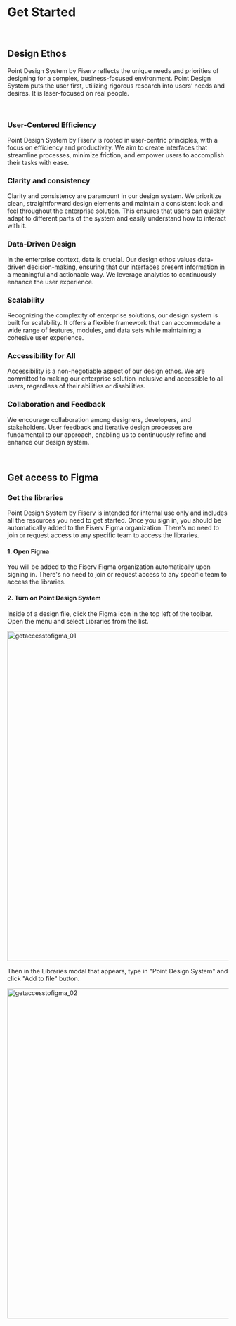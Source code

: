 # Get Started

</br>

## Design Ethos

Point Design System by Fiserv reflects the unique needs and priorities of designing for a complex, business-focused environment. Point Design System puts the user first, utilizing rigorous research into users’ needs and desires. It is laser-focused on real people.

</br>

### User-Centered Efficiency

Point Design System by Fiserv is rooted in user-centric principles, with a focus on efficiency and productivity. We aim to create interfaces that streamline processes, minimize friction, and empower users to accomplish their tasks with ease.

### Clarity and consistency

Clarity and consistency are paramount in our design system. We prioritize clean, straightforward design elements and maintain a consistent look and feel throughout the enterprise solution. This ensures that users can quickly adapt to different parts of the system and easily understand how to interact with it.

### Data-Driven Design

In the enterprise context, data is crucial. Our design ethos values data-driven decision-making, ensuring that our interfaces present information in a meaningful and actionable way. We leverage analytics to continuously enhance the user experience.

### Scalability

Recognizing the complexity of enterprise solutions, our design system is built for scalability. It offers a flexible framework that can accommodate a wide range of features, modules, and data sets while maintaining a cohesive user experience.

### Accessibility for All

Accessibility is a non-negotiable aspect of our design ethos. We are committed to making our enterprise solution inclusive and accessible to all users, regardless of their abilities or disabilities.

### Collaboration and Feedback

We encourage collaboration among designers, developers, and stakeholders. User feedback and iterative design processes are fundamental to our approach, enabling us to continuously refine and enhance our design system.

</br>

## Get access to Figma

### Get the libraries

Point Design System by Fiserv is intended for internal use only and includes all the resources you need to get started. Once you sign in, you should be automatically added to the Fiserv Figma organization. There's no need to join or request access to any specific team to access the libraries.

#### 1. Open Figma

You will be added to the Fiserv Figma organization automatically upon signing in. There's no need to join or request access to any specific team to access the libraries.

#### 2. Turn on Point Design System

Inside of a design file, click the Figma icon in the top left of the toolbar. Open the menu and select Libraries from the list.

<img src="../../assets/images/getaccesstofigma_01.jpg" alt="getaccesstofigma_01" width="752"/>

Then in the Libraries modal that appears, type in "Point Design System" and click "Add to file" button.

<img src="../../assets/images/getaccesstofigma_02.jpg" alt="getaccesstofigma_02" width="752"/>
